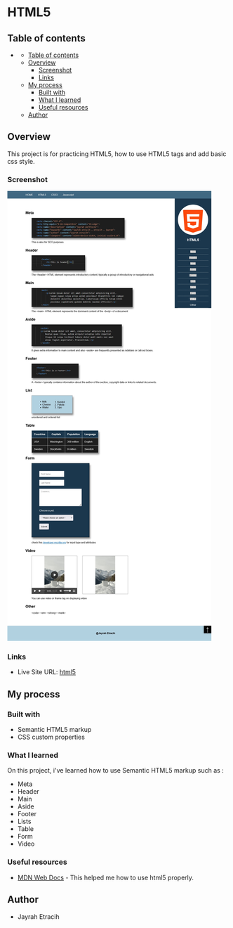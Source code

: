 # HTML5

## Table of contents

- [](#)
  - [Table of contents](#table-of-contents)
  - [Overview](#overview)
    - [Screenshot](#screenshot)
    - [Links](#links)
  - [My process](#my-process)
    - [Built with](#built-with)
    - [What I learned](#what-i-learned)
    - [Useful resources](#useful-resources)
  - [Author](#author)

## Overview

This project is for practicing HTML5, how to use HTML5 tags and add basic css style.

### Screenshot

![](https://github.com/Etracih/html5/blob/main/images/screenshot.jpg?raw=true)

### Links

- Live Site URL: [html5](https://etracih-html5.netlify.app/)

## My process

### Built with

- Semantic HTML5 markup
- CSS custom properties

### What I learned

On this project, i've learned how to use Semantic HTML5 markup such as :

- Meta
- Header
- Main
- Aside
- Footer
- Lists
- Table
- Form
- Video

### Useful resources

- [MDN Web Docs](https://developer.mozilla.org/en-US/docs/Glossary/HTML5) - This helped me how to use html5 properly.

## Author

- Jayrah Etracih
